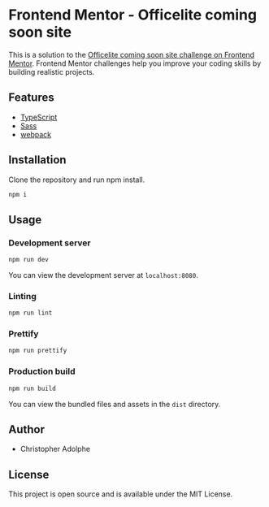 # Frontend Mentor - Officelite coming soon site

This is a solution to the [Officelite coming soon site challenge on Frontend Mentor](https://www.frontendmentor.io/challenges/officelite-coming-soon-site-M4DIPNz8g). Frontend Mentor challenges help you improve your coding skills by building realistic projects. 

## Features

- [TypeScript](https://www.typescriptlang.org/)
- [Sass](https://sass-lang.com/)
- [webpack](https://webpack.js.org/)

## Installation

Clone the repository and run npm install.

```bash
npm i
```

## Usage

### Development server

```bash
npm run dev
```

You can view the development server at `localhost:8080`.

### Linting

```bash
npm run lint
```

### Prettify

```bash
npm run prettify
```

### Production build

```bash
npm run build
```

You can view the bundled files and assets in the `dist` directory.

## Author

- Christopher Adolphe

## License

This project is open source and is available under the MIT License.
